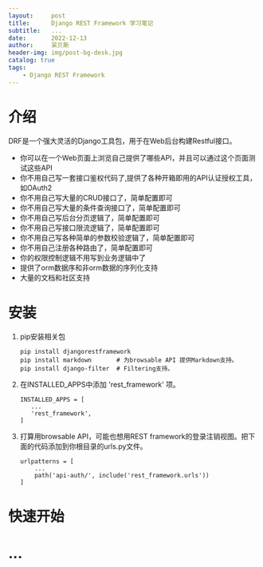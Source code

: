 ```yaml
---
layout:     post
title:      Django REST Framework 学习笔记
subtitle:   ...
date:       2022-12-13
author:     呆贝斯
header-img: img/post-bg-desk.jpg
catalog: true
tags:
    - Django REST Framework
---
```

# 介绍
DRF是一个强大灵活的Django工具包，用于在Web后台构建Restful接口。
* 你可以在一个Web页面上浏览自己提供了哪些API，并且可以通过这个页面测试这些API
* 你不用自己写一套接口鉴权代码了,提供了各种开箱即用的API认证授权工具，如OAuth2
* 你不用自己写大量的CRUD接口了，简单配置即可
* 你不用自己写大量的条件查询接口了，简单配置即可
* 你不用自己写后台分页逻辑了，简单配置即可
* 你不用自己写接口限流逻辑了，简单配置即可
* 你不用自己写各种简单的参数校验逻辑了，简单配置即可
* 你不用自己注册各种路由了，简单配置即可
* 你的权限控制逻辑不用写到业务逻辑中了
* 提供了orm数据序和非orm数据的序列化支持
* 大量的文档和社区支持

# 安装
1. pip安装相关包
    ```
    pip install djangorestframework
    pip install markdown       # 为browsable API 提供Markdown支持。
    pip install django-filter  # Filtering支持。
    ```
2. 在INSTALLED_APPS中添加 'rest_framework' 项。
    ```
    INSTALLED_APPS = [
       ...
       'rest_framework',
    ]
    ```
3. 打算用browsable API，可能也想用REST framework的登录注销视图。把下面的代码添加到你根目录的urls.py文件。
    ```
    urlpatterns = [
        ...
        path('api-auth/', include('rest_framework.urls'))
    ]
    ```

# 快速开始
# ...